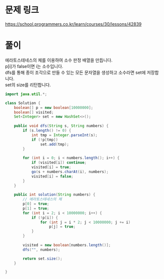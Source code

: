 # 문제 링크
https://school.programmers.co.kr/learn/courses/30/lessons/42839

# 풀이
에라토스테네스의 체를 이용하여 소수 판정 배열을 만듭니다.  
p[i]가 false이면 i는 소수입니다.  
dfs를 통해 종이 조각으로 만들 수 있는 모든 문자열을 생성하고 소수라면 set에 저장합니다.  
set의 size를 리턴합니다.

```java
import java.util.*;

class Solution {
    boolean[] p = new boolean[10000000];
    boolean[] visited;
    Set<Integer> set = new HashSet<>();
    
    public void dfs(String s, String numbers) {
        if (s.length() != 0) {
            int tmp = Integer.parseInt(s);
            if (!p[tmp])
                set.add(tmp);
        }
        
        for (int i = 0; i < numbers.length(); i++) {
            if (visited[i]) continue;
            visited[i] = true;
            go(s + numbers.charAt(i), numbers);
            visited[i] = false;
        }
    }
    
    public int solution(String numbers) {
        // 에라토스테네스의 체
        p[0] = true;
        p[1] = true;
        for (int i = 2; i < 10000000; i++) {
            if (!p[i]) {
                for (int j = i * 2; j < 10000000; j += i)
                    p[j] = true;
            }
        }
        
        visited = new boolean[numbers.length()];
        dfs("", numbers);

        return set.size();
    }

}
```